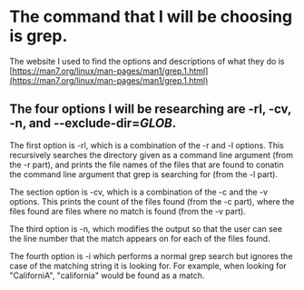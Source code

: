 # The command that I will be choosing is grep.  
The website I used to find the options and descriptions of what they do is [https://man7.org/linux/man-pages/man1/grep.1.html](https://man7.org/linux/man-pages/man1/grep.1.html)  
  
## The four options I will be researching are -rl, -cv, -n, and --exclude-dir=*GLOB*. 
  
  

The first option is -rl, which is a combination of the -r and -l options. This recursively searches the directory given as a command line argument (from the -r part), and prints the file names of the files that are found to conatin the command line argument that grep is searching for (from the -l part).  

  
The section option is -cv, which is a combination of the -c and the -v options. This prints the count of the files found (from the -c part), where the files found are files where no match is found (from the -v part).  
  
  
The third option is -n, which modifies the output so that the user can see the line number that the match appears on for each of the files found.  
  
  
The fourth option is -i which performs a normal grep search but ignores the case of the matching string it is looking for. For example, when looking for "CaliforniA", "california" would be found as a match.

